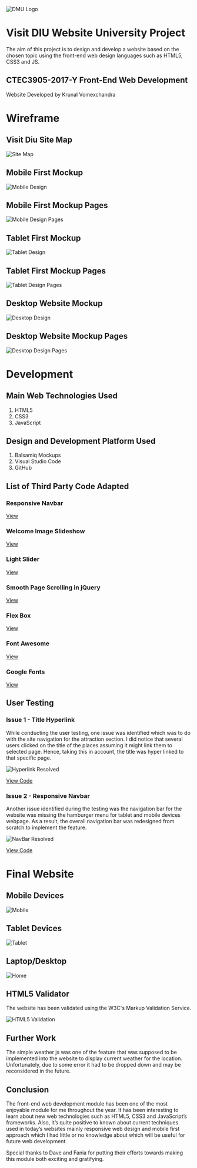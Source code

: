 ![DMU Logo](/img/dmu-logo.png)

# **Visit DIU Website University Project**

The aim of this project is to design and develop a website based on the chosen topic using the front-end web design languages such as HTML5, CSS3 and JS.

## CTEC3905-2017-Y Front-End Web Development

Website Developed by Krunal Vomexchandra

# Wireframe

## Visit Diu Site Map

![Site Map](/img/site-map.png)

## Mobile First Mockup

![Mobile Design](/img/mobile-mockup.png)

## Mobile First Mockup Pages

![Mobile Design Pages](/img/mobile-mockup2.png)

## Tablet First Mockup

![Tablet Design](/img/tablet-mockup.png)

## Tablet First Mockup Pages

![Tablet Design Pages](/img/tablet-mockup2.png)

## Desktop Website Mockup

![Desktop Design](/img/desktop-mockup.png)

## Desktop Website Mockup Pages

![Desktop Design Pages](/img/desktop-mockup2.png)

# Development

## Main Web Technologies Used
1. HTML5
2. CSS3
3. JavaScript

## Design and Development Platform Used

1. Balsamiq Mockups
2. Visual Studio Code
3. GitHub

## List of Third Party Code Adapted 

### Responsive Navbar

[View](https://www.w3schools.com/css/css_navbar.asp)

### Welcome Image Slideshow

[View](https://www.w3schools.com/w3css/w3css_slideshow.asp)

### Light Slider

[View](https://github.com/sachinchoolur/lightslider)

### Smooth Page Scrolling in jQuery

[View](http://codepen.io/IamManchanda/pen/VPZMba)

### Flex Box

[View](https://codepen.io/enxaneta/full/adLPwv)

### Font Awesome

[View](http://fontawesome.io/)

### Google Fonts

[View](https://fonts.google.com/)

## User Testing

### Issue 1 - Title Hyperlink

While conducting the user testing, one issue was identified which was to do with the site navigation for the attraction section. I did notice that several users clicked on the title of the places assuming it might link them to selected page. Hence, taking this in account, the title was hyper linked to that specific page.

![Hyperlink Resolved](/img/hyperlink.png)

[View Code](https://github.com/krunaldmu/website/commit/4c5a9e042d7b7450f6e6a7066d556d3a19ebf2d1)

### Issue 2 - Responsive Navbar

Another issue identified during the testing was the navigation bar for the website was missing the hamburger menu for tablet and mobile devices webpage. As a result, the overall navigation bar was redesigned from scratch to implement the feature.

![NavBar Resolved](/img/navbar.png)

[View Code](https://github.com/krunaldmu/website/commit/a7dda048e9c592fb348084f62eac1729fbccfd29)

# Final Website

## Mobile Devices

![Mobile](/img/mobile2.png)

## Tablet Devices

![Tablet](/img/tablet-index.png)

## Laptop/Desktop

![Home](/img/laptopdesktop-index.png)

## HTML5 Validator

The website has been validated using the W3C's Markup Validation Service.

![HTML5 Validation](/img/validation.png)

## Further Work

The simple weather js was one of the feature that was supposed to be implemented into the website to display current weather for the location. Unfortunately, due to some error it had to be dropped down and may be reconsidered in the future.

## Conclusion

The front-end web development module has been one of the most enjoyable module for me throughout the year.  It has been interesting to learn about new web technologies such as HTML5, CSS3 and JavaScript’s frameworks.  Also, it’s quite positive to known about current techniques used in today’s websites mainly responsive web design and mobile first approach which I had little or no knowledge about which will be useful for future web development.

Special thanks to Dave and Fania for putting their efforts towards making this module both exciting and gratifying.

